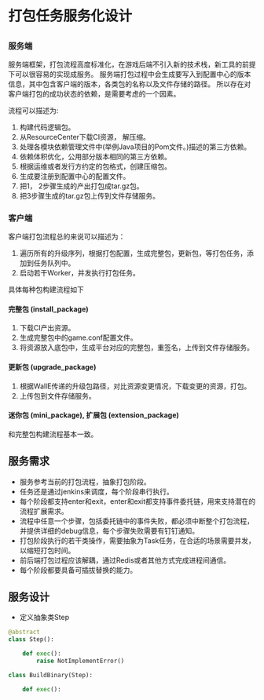 # 打包任务服务化设计

## 

### 服务端

服务端框架，打包流程高度标准化，在游戏后端不引入新的技术栈，新工具的前提下可以很容易的实现成服务。
服务端打包过程中会生成要写入到配置中心的版本信息，其中包含客户端的版本，各类包的名称以及文件存储的路径。 所以存在对客户端打包的成功状态的依赖，是需要考虑的一个因素。

流程可以描述为:

1. 构建代码逻辑包。
  1. 从ResourceCenter下载CI资源， 解压缩。
  2. 处理各模块依赖管理文件中(举例Java项目的Pom文件。)描述的第三方依赖。
  3. 依赖体积优化，公用部分版本相同的第三方依赖。
  4. 根据运维或者发行方约定的包格式，创建压缩包。
2. 生成要注册到配置中心的配置文件。
3. 把1， 2步骤生成的产出打包成tar.gz包。
4. 把3步骤生成的tar.gz包上传到文件存储服务。

### 客户端

客户端打包流程总的来说可以描述为：

1. 遍历所有的升级序列，根据打包配置，生成完整包，更新包，等打包任务，添加到任务队列中。
2. 启动若干Worker，并发执行打包任务。

具体每种包构建流程如下

#### 完整包 (install_package)

1. 下载CI产出资源。
2. 生成完整包中的game.conf配置文件。
3. 将资源放入底包中，生成平台对应的完整包，重签名，上传到文件存储服务。

#### 更新包 (upgrade_package)

1. 根据WallE传递的升级包路径，对比资源变更情况，下载变更的资源，打包。
2. 上传包到文件存储服务。

#### 迷你包 (mini_package), 扩展包 (extension_package)

和完整包构建流程基本一致。

## 服务需求

* 服务参考当前的打包流程，抽象打包阶段。
* 任务还是通过jenkins来调度，每个阶段串行执行。
* 每个阶段都支持enter和exit，enter和exit都支持事件委托链，用来支持潜在的流程扩展需求。
* 流程中任意一个步骤，包括委托链中的事件失败，都必须中断整个打包流程，并提供详细的debug信息，每个步骤失败需要有钉钉通知。
* 打包阶段执行的若干类操作，需要抽象为Task任务，在合适的场景需要并发，以缩短打包时间。
* 前后端打包过程应该解耦，通过Redis或者其他方式完成进程间通信。
* 每个阶段都要具备可插拔替换的能力。


## 服务设计

* 定义抽象类Step
```python
@abstract
class Step():

    def exec():
        raise NotImplementError()
```

```python
class BuildBinary(Step):

    def exec():
        

```